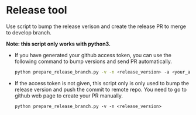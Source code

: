 # Release tool

Use script to bump the release verison and create the release PR to merge to develop branch.

**Note: this script only works with python3.**

- If you have generated your github access token, you can use the following command to bump versions and send PR automatically.
    ```bash
    python prepare_release_branch.py -v -n <release_version> -a <your_access_token>
    ```

- If the access token is not given, this script only is only used to bump the release version and push the commit to remote repo. You need to go to github web page to create your PR manually.
    ```
    python prepare_release_branch.py -v -n <release_version>
    ```
